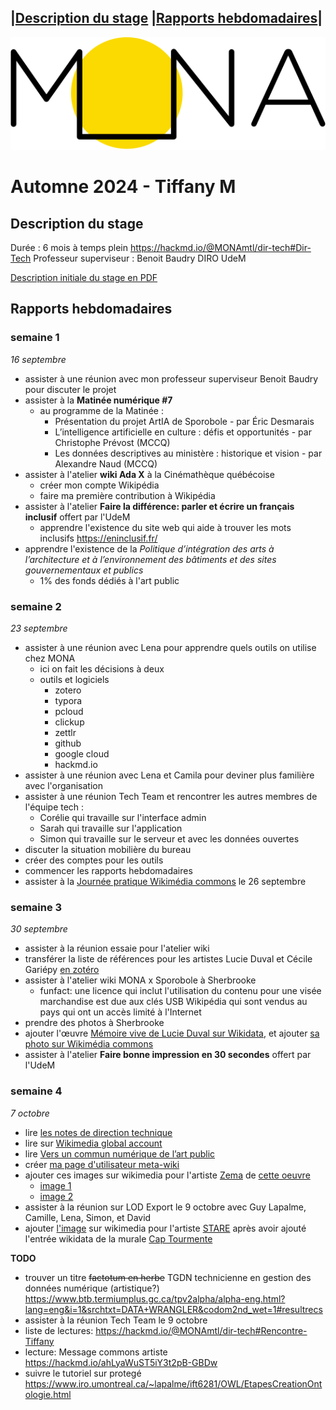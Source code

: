 |[Description du stage](#description-du-stage) |[Rapports hebdomadaires](#rapports-hebdomadaires)|
---
![Mona logo](Mona-Logo.svg)

# **Automne 2024** - Tiffany M

## <a name="description-du-stage"></a>Description du stage
Durée : 6 mois à temps plein
https://hackmd.io/@MONAmtl/dir-tech#Dir-Tech
Professeur superviseur : Benoit Baudry DIRO UdeM

<a href="Description_du_stage_16sep2024.pdf" target="_blank">Description initiale du stage en PDF</a>

## <a name="rapports-hebdomadaires"></a>Rapports hebdomadaires
### semaine 1 
_16 septembre_ 
- assister à une réunion avec mon professeur superviseur Benoit Baudry pour discuter le projet
- assister à la **Matinée numérique #7**
  - au programme de la Matinée :  
    - Présentation du projet ArtIA de Sporobole - par Éric Desmarais
    - L’intelligence artificielle en culture : défis et opportunités - par Christophe Prévost (MCCQ)
    - Les données descriptives au ministère : historique et vision - par Alexandre Naud (MCCQ)
- assister à l'atelier **wiki Ada X** à la Cinémathèque québécoise
  - créer mon compte Wikipédia
  - faire ma première contribution à Wikipédia
- assister à l'atelier **Faire la différence: parler et écrire un français inclusif** offert par l'UdeM
  - apprendre l'existence du site web qui aide à trouver les mots inclusifs https://eninclusif.fr/
- apprendre l'existence de la _Politique d’intégration des arts à l’architecture et à l’environnement des bâtiments et des sites gouvernementaux et publics_
  - 1% des fonds dédiés à l'art public

### semaine 2 
_23 septembre_
- assister à une réunion avec Lena pour apprendre quels outils on utilise chez MONA
  - ici on fait les décisions à deux
  - outils et logiciels
    - zotero
    - typora
    - pcloud
    - clickup
    - zettlr
    - github
    - google cloud
    - hackmd.io 
- assister à une réunion avec Lena et Camila pour deviner plus familière avec l'organisation
- assister à une réunion Tech Team et rencontrer les autres membres de l'équipe tech :  
  -  Corélie qui travaille sur l'interface admin
  -  Sarah qui travaille sur l'application
  -  Simon qui travaille sur le serveur et avec les données ouvertes
- discuter la situation mobilière du bureau
- créer des comptes pour les outils
- commencer les rapports hebdomadaires
- assister à la [Journée pratique Wikimédia commons](https://hackmd.io/qWy3pnbnSjCaSAE1m9Wn4Q#Journ%C3%A9e-pratique-Wikimedia-commons) le 26 septembre
   
### semaine 3 
_30 septembre_
- assister à la réunion essaie pour l'atelier wiki
- transférer la liste de références pour les artistes Lucie Duval et Cécile Gariépy [en zotéro](https://www.zotero.org/groups/5110127/communs-numeriques/collections/8WCS6TZ2)
- assister à l'atelier wiki MONA x Sporobole à Sherbrooke
  - funfact: une licence qui inclut l'utilisation du contenu pour une visée marchandise est due aux clés USB Wikipédia qui sont vendus au pays qui ont un accès limité à l'Internet
- prendre des photos à Sherbrooke
- ajouter l'œuvre [Mémoire vive de Lucie Duval sur Wikidata](https://www.wikidata.org/wiki/Q130419921), et ajouter [sa photo sur Wikimédia commons](https://commons.wikimedia.org/wiki/File:M%C3%A9moire_vive_sculpture_de_Lucie_Duval.jpg)
- assister à l'atelier **Faire bonne impression en 30 secondes** offert par l'UdeM
  
### semaine 4 
_7 octobre_
- lire [les notes de direction technique](https://hackmd.io/@MONAmtl/dir-tech#Dir-Tech)
- lire sur [Wikimedia global account](https://meta.wikimedia.org/wiki/Help:Unified_login)
- lire [Vers un commun numérique de l’art public](https://sens-public.org/dossiers/1759/)
- créer [ma page d'utilisateur meta-wiki](https://meta.wikimedia.org/wiki/User:Anthraciter)
- ajouter ces images sur wikimedia pour l'artiste [Zema](https://www.wikidata.org/wiki/Q124846279)
  de [cette oeuvre](https://www.wikidata.org/wiki/Q130369646)
  - [image 1](https://commons.wikimedia.org/wiki/File:Sans_titre_murale_par_Zema1.jpg)
  - [image 2](https://commons.wikimedia.org/wiki/File:Sans_titre_murale_par_Zema2.jpg)
- assister à la réunion sur LOD Export le 9 octobre avec Guy Lapalme, Camille, Lena, Simon, et David
- ajouter [l'image](https://commons.wikimedia.org/wiki/File:Cap_Tourmente_murale_par_STARE.jpg) sur wikimedia pour l'artiste [STARE](https://www.wikidata.org/wiki/Q125246059) 
  après avoir ajouté l'entrée wikidata de la murale [Cap Tourmente](https://www.wikidata.org/wiki/Q130474060)

**TODO**
- trouver un titre ~~factotum en herbe~~ TGDN technicienne en gestion des données numérique (artistique?) https://www.btb.termiumplus.gc.ca/tpv2alpha/alpha-eng.html?lang=eng&i=1&srchtxt=DATA+WRANGLER&codom2nd_wet=1#resultrecs
- assister à la réunion Tech Team le 9 octobre
- liste de lectures: https://hackmd.io/@MONAmtl/dir-tech#Rencontre-Tiffany
- lecture: Message commons artiste https://hackmd.io/ahLyaWuST5iY3t2pB-GBDw
- suivre le tutoriel sur protegé https://www.iro.umontreal.ca/~lapalme/ift6281/OWL/EtapesCreationOntologie.html


